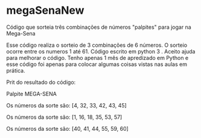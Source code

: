 # megaSenaNew
Código que sorteia três combinações de números "palpites" para jogar na Mega-Sena

Esse código realiza  o sorteio de 3 combinações de 6 números.
O sorteio ocorre entre os numeros 1 até 61.
Código escrito em python 3 .
Aceito  ajuda para melhorar o código.
Tenho apenas 1  mês de apredizado em Python e esse código foi apenas para colocar algumas coisas vistas nas aulas em prática.

Prit do resultado do código:

   Palpite MEGA-SENA

Os números da sorte são:
[4, 32, 33, 42, 43, 45]

Os números da sorte são: 
[1, 16, 18, 35, 53, 57]

Os números da sorte são: 
[40, 41, 44, 55, 59, 60]

>>>
